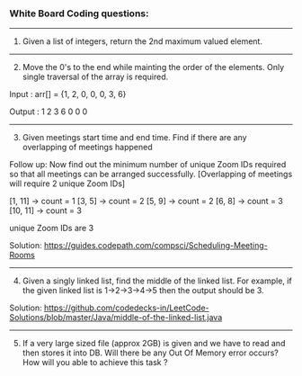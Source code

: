 ### White Board Coding questions:

---------------------------------------------------------------------------------------------------------------------------------------------------
1. Given a list of integers, return the 2nd maximum valued element.

---------------------------------------------------------------------------------------------------------------------------------------------------

2. Move the 0's to the end while mainting the order of the elements. Only single traversal of the array is required.

Input : arr[]  = {1, 2, 0, 0, 0, 3, 6}

Output : 1 2 3 6 0 0 0

---------------------------------------------------------------------------------------------------------------------------------------------------

3. Given meetings start time and end time. Find if there are any overlapping of meetings happened

Follow up: Now find out the minimum number of unique Zoom IDs required so that all meetings can be arranged successfully. [Overlapping of meetings will require 2 unique Zoom IDs]

[1, 11] -> count = 1
[3, 5] -> count = 2
[5, 9] -> count = 2
[6, 8] -> count = 3
[10, 11] -> count = 3

unique Zoom IDs are 3

Solution: https://guides.codepath.com/compsci/Scheduling-Meeting-Rooms

---------------------------------------------------------------------------------------------------------------------------------------------------

4. Given a singly linked list, find the middle of the linked list.
For example, if the given linked list is 1->2->3->4->5 then the output should be 3.

Solution: https://github.com/codedecks-in/LeetCode-Solutions/blob/master/Java/middle-of-the-linked-list.java

---------------------------------------------------------------------------------------------------------------------------------------------------

5. If a very large sized file (approx 2GB) is given and we have to read and then stores it into DB. Will there be any Out Of Memory error occurs?
How will you able to achieve this task ?
